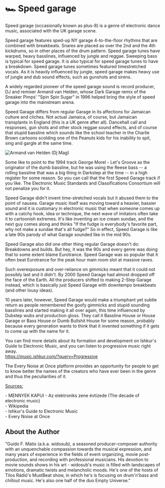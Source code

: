 # 🏎️ Speed garage

Speed garage (occasionally known as plus-8) is a genre of electronic dance music, associated with the UK garage scene.

Speed garage features sped-up NY garage 4-to-the-floor rhythms that are combined with breakbeats. Snares are placed as over the 2nd and the 4th kickdrums, so in other places of the drum pattern. Speed garage tunes have warped, heavy basslines, influenced by jungle and reggae. Sweeping bass is typical for speed garage. It is also typical for speed garage tunes to have a breakdown. Speed garage tunes sometimes featured timestretched vocals. As it is heavily influenced by jungle, speed garage makes heavy use of jungle and dub sound effects, such as gunshots and sirens.

A widely regarded pioneer of the speed garage sound is record producer, DJ and remixer Armand van Helden, whose Dark Garage remix of the Sneaker Pimps' "Spin Spin Sugar" in 1996 helped bring the style of speed garage into the mainstream arena.

Speed Garage differs from regular Garage in its affections for Jamaican culture and cliches. Not actual Jamaica, of course, but Jamaican transplants in England (this is a UK genre after all). Dancehall call and responses, gun shots and other stock reggae sound effects, and of course that stupid bassline which sounds like the school teacher in the Charlie Brown cartoons scolding one of the Peanuts kids for his inability to spit, sing and gargle at the same time.

![Armand van Helden (Dj Mag)](https://djmag.com/sites/default/files/styles/djmag_landscape__691x372_/public/article/image/1_9nHfeL4m1ABnwwtcEMUHHA.jpeg?itok=yTclVyI7)

Some like to point to the 1994 track George Morel - Let's Groove as the originator of the dumb bassline, but he was using the Reese bass -- a rolling bassline that was a big thing in Darkstep at the time -- in a high register for some reason. So you can call that the first Speed Garage track if you like. The Electronic Music Standards and Classifications Consortium will not penalize you for it.

Speed Garage didn't invent time-stretched vocals but it abused them to the point of nausea. Garage music itself was moving toward a heavier, bassier sound and it is customary in electronic music that when someone comes up with a catchy hook, idea or technique, the next wave of imitators often take it to cartoonish extremes. It's like inventing an ice cream sundae, and the next guy comes along and thinks "If the fudge is everybody's favorite part, why not make a sundae that's all fudge?" So in effect, Speed Garage is like a late 90s
parody of what Garage sounded like in the mid 90s.

Speed Garage also did one other thing regular Garage doesn't do: Breakdowns and builds. But hey, it was the 90s and every genre was doing that to some extent blame Eurotrance. Speed Garage was so popular that it often beat Eurotrance for the peak hour main room slot at massive raves.

Such overexposure and over-reliance on gimmicks meant that it could not possibly last and it didn't. By 2000 Speed Garage had almost dropped off the face of the Earth. All the producers shifted to making 2-Step Garage instead, which is basically just Speed Garage with downtempo breakbeats (and other lousy ideas).

10 years later, however, Speed Garage would make a triumphant yet subtle return as people remembered the goofy gimmicks and stupid sounding basslines and started making it all over again, this time influenced by Dubstep wubs and production gloss. They call it Bassline House or House Garage or Bass House or Dumb Bullshit House for some reason, probably because every generation wants to think that it invented something if it gets to come up with the name for it.

You can find more details about its formation and development on Ishkur's Guide to Electronic Music, and you can listen to progressive music right away.<br />
<https://music.ishkur.com/?query=Progressive>

The Every Noise at Once platform provides an opportunity for people to get to know better the names of the creators who have ever been in the genre and thus the peculiarities of it.<br />

<ins>Sources:</ins>

\-   MENNYEK KAPUI - Az elektroniks zene évtizede (The decade of electronic music)<br />
\-   Wikipedia<br />
\-   Ishkur's Guide to Electronic Music<br />
\-   Every Noise at Once<br />

## About the Author

"Guido F. Matis (a.k.a. widosub), a seasoned producer-composer authority with an unquenchable compassion towards the musical expression, and many years of experience in the fields of event organizing, movie post-production, and recording with professional musicians. His devotion to movie sounds shows in his art - widosub's music is filled with landscapes of emotions, dramatic twists and melancholic moods. He's one of the hosts of Tilos Rádió's MustBeat show, in which he's is focusing on drum'n'bass and chillout music. He's also one half of the duo Empty Universe."
